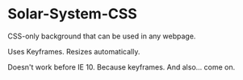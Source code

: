 # Solar-System-CSS
CSS-only background that can be used in any webpage. 

Uses Keyframes. Resizes automatically. 

Doesn't work before IE 10. Because keyframes. And also... come on.
